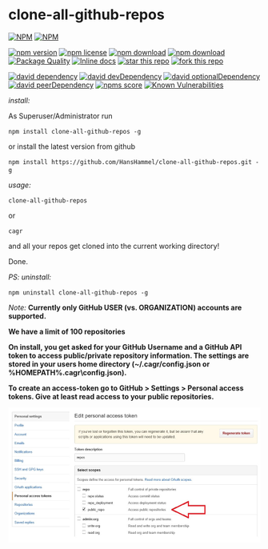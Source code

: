 # clone-all-github-repos

[![NPM](https://nodei.co/npm/clone-all-github-repos.png?downloads=true&downloadRank=true&stars=true)](https://nodei.co/npm/clone-all-github-repos/) 
[![NPM](https://nodei.co/npm-dl/clone-all-github-repos.png?months=9&height=3)](https://nodei.co/npm/clone-all-github-repos/)

[![npm version](https://img.shields.io/npm/v/clone-all-github-repos.svg)](https://www.npmjs.com/package/clone-all-github-repos)
[![npm license](https://img.shields.io/npm/l/clone-all-github-repos.svg)](https://www.npmjs.com/package/clone-all-github-repos)
[![npm download](https://img.shields.io/npm/dm/clone-all-github-repos.svg)](https://www.npmjs.com/package/clone-all-github-repos)
[![npm download](https://img.shields.io/npm/dt/clone-all-github-repos.svg)](https://www.npmjs.com/package/clone-all-github-repos)
[![Package Quality](http://npm.packagequality.com/shield/clone-all-github-repos.svg)](http://packagequality.com/#?package=clone-all-github-repos)
[![Inline docs](http://inch-ci.org/github/HansHammel/clone-all-github-repos.svg?branch=master)](http://inch-ci.org/github/HansHammel/clone-all-github-repos)
[![star this repo](http://githubbadges.com/star.svg?user=HansHammel&repo=clone-all-github-repos&style=flat&color=fff&background=007ec6)](https://github.com/HansHammel/clone-all-github-repos)
[![fork this repo](http://githubbadges.com/fork.svg?user=HansHammel&repo=clone-all-github-repos&style=flat&color=fff&background=007ec6)](https://github.com/HansHammel/clone-all-github-repos/fork)

[![david dependency](https://img.shields.io/david/HansHammel/clone-all-github-repos.svg)](https://david-dm.org/HansHammel/clone-all-github-repos)
[![david devDependency](https://img.shields.io/david/dev/HansHammel/clone-all-github-repos.svg)](https://david-dm.org/HansHammel/clone-all-github-repos)
[![david optionalDependency](https://img.shields.io/david/optional/HansHammel/clone-all-github-repos.svg)](https://david-dm.org/HansHammel/clone-all-github-repos)
[![david peerDependency](https://img.shields.io/david/peer/HansHammel/clone-all-github-repos.svg)](https://david-dm.org/HansHammel/clone-all-github-repos)
[![npms score](https://badges.npms.io/clone-all-github-repos.svg)](https://www.npmjs.com/package/clone-all-github-repos)
[![Known Vulnerabilities](https://snyk.io/test/github/HansHammel/clone-all-github-repos/badge.svg)](https://snyk.io/test/github/HansHammel/clone-all-github-repos)

*install:*

As Superuser/Administrator run

	npm install clone-all-github-repos -g

or install the latest version from github
	
	npm install https://github.com/HansHammel/clone-all-github-repos.git -g

*usage:*
	
	clone-all-github-repos

or

```shell
cagr
```

and all your repos get cloned into the current working directory!

Done.


*PS: uninstall:*

	npm uninstall clone-all-github-repos -g



*Note:* 
__Currently only GitHub USER (vs. ORGANIZATION) accounts are supported.__

__We have a limit of 100 repositories__

__On install, you get asked for your GitHub Username and a GitHub API token to access public/private repository information. The settings are stored in your users home directory (~/.cagr/config.json or %HOMEPATH%\.cagr\config.json).__

__To create an access-token go to GitHub > Settings > Personal access tokens. Give at least read access to your public repositories.__ 

![create an access-token](/screenshots/githubsettings.jpg?raw=true "GitHub > Settings > Personal access tokens")

